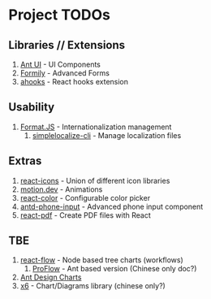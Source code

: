 # Project TODOs

## Libraries // Extensions

1. [Ant UI](https://ant.design) - UI Components
2. [Formily](https://formilyjs.org/) - Advanced Forms 
3. [ahooks](https://ahooks.pages.dev) - React hooks extension

## Usability

1. [Format.JS](https://formatjs.github.io) - Internationalization management
   1. [simplelocalize-cli](https://github.com/simplelocalize/simplelocalize-cli) - Manage localization files

## Extras

1. [react-icons](https://react-icons.github.io/react-icons/) - Union of different icon libraries
2. [motion.dev](https://motion.dev) - Animations
3. [react-color](http://casesandberg.github.io/react-color/) - Configurable color picker
4. [antd-phone-input](https://github.com/typesnippet/antd-phone-input) - Advanced phone input component
5. [react-pdf](https://github.com/diegomura/react-pdf) - Create PDF files with React


## TBE

1. [react-flow](https://reactflow.dev/) - Node based tree charts (workflows)
   1. [ProFlow](https://pro-flow.antdigital.dev/) - Ant based version (Chinese only doc?)
2. [Ant Design Charts](https://ant-design-charts.antgroup.com/)
3. [x6](https://x6.antv.antgroup.com/) - Chart/Diagrams library (chinese only?)